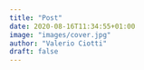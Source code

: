 ```yaml
---
title: "Post"
date: 2020-08-16T11:34:55+01:00
image: "images/cover.jpg"
author: "Valerio Ciotti"
draft: false
---
```


